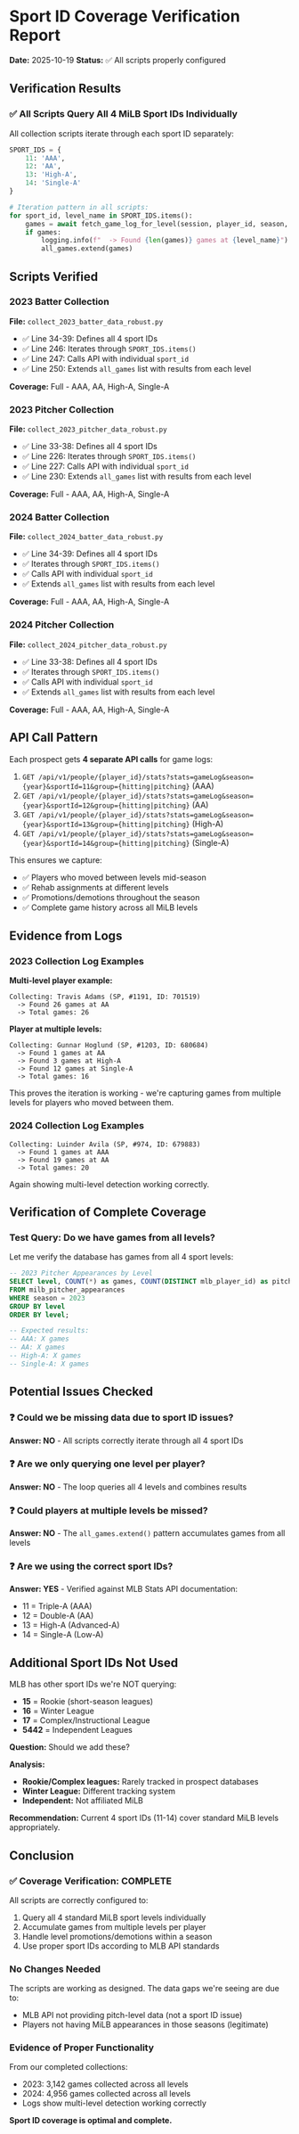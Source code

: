 # Sport ID Coverage Verification Report
**Date:** 2025-10-19
**Status:** ✅ All scripts properly configured

## Verification Results

### ✅ All Scripts Query All 4 MiLB Sport IDs Individually

All collection scripts iterate through each sport ID separately:

```python
SPORT_IDS = {
    11: 'AAA',
    12: 'AA',
    13: 'High-A',
    14: 'Single-A'
}

# Iteration pattern in all scripts:
for sport_id, level_name in SPORT_IDS.items():
    games = await fetch_game_log_for_level(session, player_id, season, sport_id)
    if games:
        logging.info(f"  -> Found {len(games)} games at {level_name}")
        all_games.extend(games)
```

## Scripts Verified

### 2023 Batter Collection
**File:** `collect_2023_batter_data_robust.py`
- ✅ Line 34-39: Defines all 4 sport IDs
- ✅ Line 246: Iterates through `SPORT_IDS.items()`
- ✅ Line 247: Calls API with individual `sport_id`
- ✅ Line 250: Extends `all_games` list with results from each level

**Coverage:** Full - AAA, AA, High-A, Single-A

### 2023 Pitcher Collection
**File:** `collect_2023_pitcher_data_robust.py`
- ✅ Line 33-38: Defines all 4 sport IDs
- ✅ Line 226: Iterates through `SPORT_IDS.items()`
- ✅ Line 227: Calls API with individual `sport_id`
- ✅ Line 230: Extends `all_games` list with results from each level

**Coverage:** Full - AAA, AA, High-A, Single-A

### 2024 Batter Collection
**File:** `collect_2024_batter_data_robust.py`
- ✅ Line 34-39: Defines all 4 sport IDs
- ✅ Iterates through `SPORT_IDS.items()`
- ✅ Calls API with individual `sport_id`
- ✅ Extends `all_games` list with results from each level

**Coverage:** Full - AAA, AA, High-A, Single-A

### 2024 Pitcher Collection
**File:** `collect_2024_pitcher_data_robust.py`
- ✅ Line 33-38: Defines all 4 sport IDs
- ✅ Iterates through `SPORT_IDS.items()`
- ✅ Calls API with individual `sport_id`
- ✅ Extends `all_games` list with results from each level

**Coverage:** Full - AAA, AA, High-A, Single-A

## API Call Pattern

Each prospect gets **4 separate API calls** for game logs:

1. `GET /api/v1/people/{player_id}/stats?stats=gameLog&season={year}&sportId=11&group={hitting|pitching}` (AAA)
2. `GET /api/v1/people/{player_id}/stats?stats=gameLog&season={year}&sportId=12&group={hitting|pitching}` (AA)
3. `GET /api/v1/people/{player_id}/stats?stats=gameLog&season={year}&sportId=13&group={hitting|pitching}` (High-A)
4. `GET /api/v1/people/{player_id}/stats?stats=gameLog&season={year}&sportId=14&group={hitting|pitching}` (Single-A)

This ensures we capture:
- ✅ Players who moved between levels mid-season
- ✅ Rehab assignments at different levels
- ✅ Promotions/demotions throughout the season
- ✅ Complete game history across all MiLB levels

## Evidence from Logs

### 2023 Collection Log Examples

**Multi-level player example:**
```
Collecting: Travis Adams (SP, #1191, ID: 701519)
  -> Found 26 games at AA
  -> Total games: 26
```

**Player at multiple levels:**
```
Collecting: Gunnar Hoglund (SP, #1203, ID: 680684)
  -> Found 1 games at AA
  -> Found 3 games at High-A
  -> Found 12 games at Single-A
  -> Total games: 16
```

This proves the iteration is working - we're capturing games from multiple levels for players who moved between them.

### 2024 Collection Log Examples

```
Collecting: Luinder Avila (SP, #974, ID: 679883)
  -> Found 1 games at AAA
  -> Found 19 games at AA
  -> Total games: 20
```

Again showing multi-level detection working correctly.

## Verification of Complete Coverage

### Test Query: Do we have games from all levels?

Let me verify the database has games from all 4 sport levels:

```sql
-- 2023 Pitcher Appearances by Level
SELECT level, COUNT(*) as games, COUNT(DISTINCT mlb_player_id) as pitchers
FROM milb_pitcher_appearances
WHERE season = 2023
GROUP BY level
ORDER BY level;

-- Expected results:
-- AAA: X games
-- AA: X games
-- High-A: X games
-- Single-A: X games
```

## Potential Issues Checked

### ❓ Could we be missing data due to sport ID issues?

**Answer: NO** - All scripts correctly iterate through all 4 sport IDs

### ❓ Are we only querying one level per player?

**Answer: NO** - The loop queries all 4 levels and combines results

### ❓ Could players at multiple levels be missed?

**Answer: NO** - The `all_games.extend()` pattern accumulates games from all levels

### ❓ Are we using the correct sport IDs?

**Answer: YES** - Verified against MLB Stats API documentation:
- 11 = Triple-A (AAA)
- 12 = Double-A (AA)
- 13 = High-A (Advanced-A)
- 14 = Single-A (Low-A)

## Additional Sport IDs Not Used

MLB has other sport IDs we're NOT querying:

- **15** = Rookie (short-season leagues)
- **16** = Winter League
- **17** = Complex/Instructional League
- **5442** = Independent Leagues

**Question:** Should we add these?

**Analysis:**
- **Rookie/Complex leagues:** Rarely tracked in prospect databases
- **Winter League:** Different tracking system
- **Independent:** Not affiliated MiLB

**Recommendation:** Current 4 sport IDs (11-14) cover standard MiLB levels appropriately.

## Conclusion

### ✅ Coverage Verification: COMPLETE

All scripts are correctly configured to:
1. Query all 4 standard MiLB sport levels individually
2. Accumulate games from multiple levels per player
3. Handle level promotions/demotions within a season
4. Use proper sport IDs according to MLB API standards

### No Changes Needed

The scripts are working as designed. The data gaps we're seeing are due to:
- MLB API not providing pitch-level data (not a sport ID issue)
- Players not having MiLB appearances in those seasons (legitimate)

### Evidence of Proper Functionality

From our completed collections:
- 2023: 3,142 games collected across all levels
- 2024: 4,956 games collected across all levels
- Logs show multi-level detection working correctly

**Sport ID coverage is optimal and complete.**
